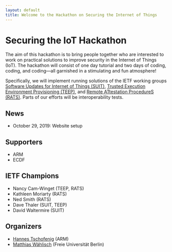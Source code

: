 ```yaml
---
layout: default
title: Welcome to the Hackathon on Securing the Internet of Things
---
```


# Securing the IoT Hackathon

The aim of this hackathon is to bring people together who are interested to work on practical solutions to improve security in the Internet of Things (IoT).
The hackathon will consist of one day tutorial and two days of coding, coding, and coding&mdash;all garnished in a stimulating and fun atmosphere!

Specifically, we will implement running solutions of the IETF working groups [Software Updates for Internet of Things (SUIT)](https://datatracker.ietf.org/wg/suit/about/), [Trusted Execution Environment Provisioning  (TEEP)](https://datatracker.ietf.org/wg/teep/about/), and [Remote ATtestation ProcedureS (RATS)](https://datatracker.ietf.org/wg/rats/about/). Parts of our efforts will be interoperability tests.

## News

- October 29, 2019: Website setup

## Supporters

- ARM
- ECDF

## IETF Champions

- Nancy Cam-Winget (TEEP, RATS)
- Kathleen Moriarty (RATS)
- Ned Smith (RATS)
- Dave Thaler (SUIT, TEEP)
- David Waltermire (SUIT)


## Organizers

- [Hannes Tschofenig](https://datatracker.ietf.org/person/Hannes%20Tschofenig) (ARM)
- [Matthias W&auml;hlisch](http://www.mi.fu-berlin.de/en/inf/groups/ilab/members/waehlisch.html) (Freie Universit&auml;t Berlin)
